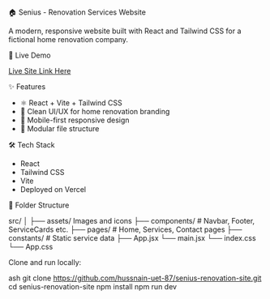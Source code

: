 🏠 Senius - Renovation Services Website

A modern, responsive website built with React and Tailwind CSS for a fictional home renovation company.

🚀 Live Demo

[Live Site Link Here]([https://your-vercel-or-netlify-link.com](https://senius-renovation-site.vercel.app/))

✨ Features

- ⚛️ React + Vite + Tailwind CSS
- 🎨 Clean UI/UX for home renovation branding
- 📱 Mobile-first responsive design
- 📁 Modular file structure

🛠️ Tech Stack

- React
- Tailwind CSS
- Vite
- Deployed on Vercel

📁 Folder Structure

src/
│
├── assets/ Images and icons
├── components/ # Navbar, Footer, ServiceCards etc.
├── pages/ # Home, Services, Contact pages
├── constants/ # Static service data
├── App.jsx
└── main.jsx
└── index.css
└── App.css

Clone and run locally:

ash
git clone https://github.com/hussnain-uet-87/senius-renovation-site.git
cd senius-renovation-site
npm install
npm run dev



